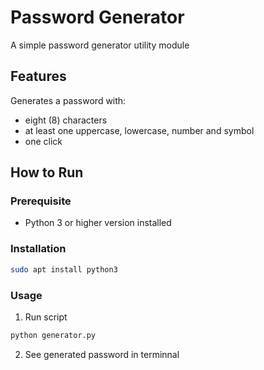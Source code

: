 # Password Generator

A simple password generator utility module

## Features

Generates a password with:
- eight (8) characters
- at least one uppercase, lowercase, number and symbol
- one click

## How to Run

### Prerequisite
- Python 3 or higher version installed

### Installation
```bash
sudo apt install python3
```

### Usage

1. Run script
```bash
python generator.py
```
2. See generated password in terminnal